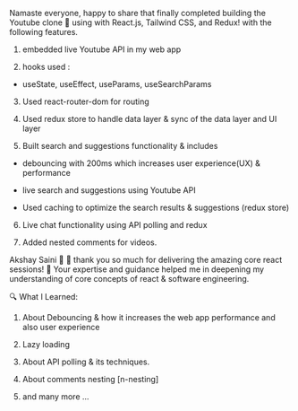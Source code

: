 Namaste everyone, happy to share that finally completed building the Youtube clone 🚀 using with React.js, Tailwind CSS, and Redux! with the following features.



1. embedded live Youtube API in my web app

2. hooks used :

- useState, useEffect, useParams, useSearchParams

3. Used react-router-dom for routing

4. Used redux store to handle data layer & sync of the data layer and UI layer

5. Built search and suggestions functionality & includes

- debouncing with 200ms which increases user experience(UX) & performance

- live search and suggestions using Youtube API

- Used caching to optimize the search results & suggestions (redux store)

6. Live chat functionality using API polling and redux

7. Added nested comments for videos.



Akshay Saini 🚀 🚀 thank you so much for delivering the amazing core react sessions! 🙏 Your expertise and guidance helped me in deepening my understanding of core concepts of react & software engineering.



🔍 What I Learned:

1. About Debouncing & how it increases the web app performance and also user experience

2. Lazy loading

3. About API polling & its techniques.

4. About comments nesting [n-nesting]

5. and many more ...
